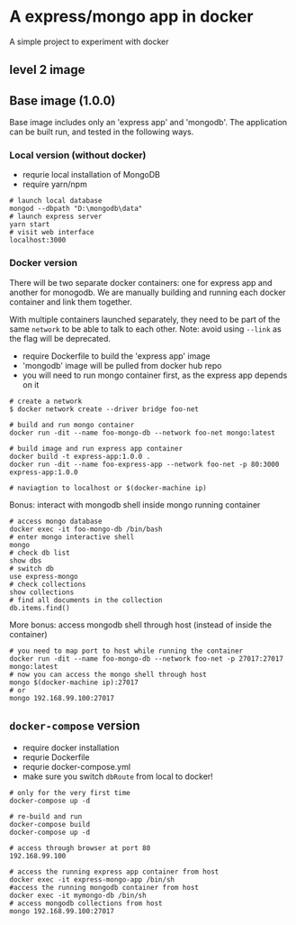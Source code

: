# A express/mongo app in docker

A simple project to experiment with docker

## level 2 image



## Base image (1.0.0)

Base image includes only an 'express app' and 'mongodb'.  The application can be built run, and tested in the following ways.

### Local version (without docker)

- requrie local installation of MongoDB
- require yarn/npm

```shell
# launch local database
mongod --dbpath "D:\mongodb\data"
# launch express server
yarn start
# visit web interface
localhost:3000
```

### Docker version

There will be two separate docker containers: one for express app and another for monogodb.  We are manually building and running each docker container and link them together.

With multiple containers launched separately, they need to be part of the same `network` to be able to talk to each other.  Note: avoid using `--link` as the flag will be deprecated.

- require Dockerfile to build the 'express app' image
- 'mongodb' image will be pulled from docker hub repo
- you will need to run mongo container first, as the express app depends on it

```shell
# create a network
$ docker network create --driver bridge foo-net

# build and run mongo container
docker run -dit --name foo-mongo-db --network foo-net mongo:latest

# build image and run express app container
docker build -t express-app:1.0.0 .
docker run -dit --name foo-express-app --network foo-net -p 80:3000 express-app:1.0.0

# naviagtion to localhost or $(docker-machine ip)
```

Bonus: interact with mongodb shell inside mongo running container

```shell
# access mongo database
docker exec -it foo-mongo-db /bin/bash
# enter mongo interactive shell
mongo
# check db list
show dbs
# switch db
use express-mongo
# check collections
show collections
# find all documents in the collection
db.items.find()
```

More bonus: access mongodb shell through host (instead of inside the container)

```shell
# you need to map port to host while running the container
docker run -dit --name foo-mongo-db --network foo-net -p 27017:27017 mongo:latest
# now you can access the mongo shell through host
mongo $(docker-machine ip):27017
# or
mongo 192.168.99.100:27017
```

## `docker-compose` version

- require docker installation
- requrie Dockerfile
- requrie docker-compose.yml
- make sure you switch `dbRoute` from local to docker!

```shell
# only for the very first time
docker-compose up -d

# re-build and run
docker-compose build
docker-compose up -d

# access through browser at port 80
192.168.99.100

# access the running express app container from host
docker exec -it express-mongo-app /bin/sh
#access the running mongodb container from host
docker exec -it mymongo-db /bin/sh
# access mongodb collections from host
mongo 192.168.99.100:27017
```
